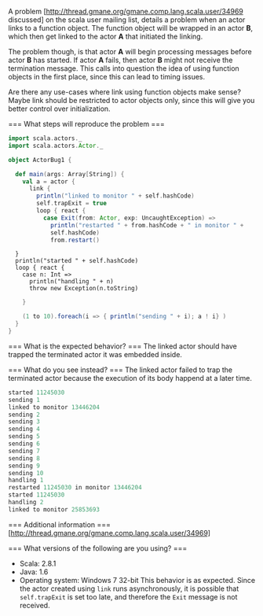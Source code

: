 A problem [http://thread.gmane.org/gmane.comp.lang.scala.user/34969 discussed] on the scala user mailing list, details a problem when an actor links to a function object. The function object will be wrapped in an actor **B**, which then get linked to the actor **A** that initiated the linking.

The problem though, is that actor **A** will begin processing messages before actor **B** has started. If actor **A** fails, then actor **B** might not receive the termination message. This calls into question the idea of using function objects in the first place, since this can lead to timing issues.

Are there any use-cases where link using function objects make sense? Maybe link should be restricted to actor objects only, since this will give you better control over initialization.

=== What steps will reproduce the problem ===
```scala
import scala.actors._
import scala.actors.Actor._

object ActorBug1 {

  def main(args: Array[String]) {
    val a = actor {
      link {
        println("linked to monitor " + self.hashCode)
        self.trapExit = true
        loop { react {
          case Exit(from: Actor, exp: UncaughtException) =>
            println("restarted " + from.hashCode + " in monitor " +
            self.hashCode)
            from.restart()
```
      }
      println("started " + self.hashCode)
      loop { react {
        case n: Int =>
          println("handling " + n)
          throw new Exception(n.toString)
```scala
    }

    (1 to 10).foreach(i => { println("sending " + i); a ! i} )
  }
}
```


=== What is the expected behavior? ===
The linked actor should have trapped the terminated actor it was embedded inside.

=== What do you see instead? ===
The linked actor failed to trap the terminated actor because the execution of its body happend at a later time.

```scala
started 11245030
sending 1
linked to monitor 13446204
sending 2
sending 3
sending 4
sending 5
sending 6
sending 7
sending 8
sending 9
sending 10
handling 1
restarted 11245030 in monitor 13446204
started 11245030
handling 2
linked to monitor 25853693
```

=== Additional information ===
[http://thread.gmane.org/gmane.comp.lang.scala.user/34969]

=== What versions of the following are you using? ===
  - Scala: 2.8.1
  - Java: 1.6
  - Operating system: Windows 7 32-bit
This behavior is as expected. Since the actor created using `link` runs asynchronously, it is possible that `self.trapExit` is set too late, and therefore the `Exit` message is not received.
